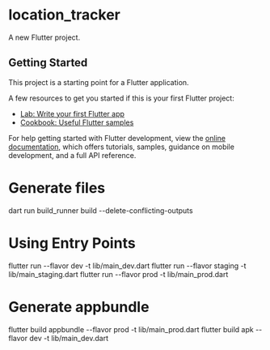 # location_tracker

A new Flutter project.

## Getting Started

This project is a starting point for a Flutter application.

A few resources to get you started if this is your first Flutter project:

- [Lab: Write your first Flutter app](https://docs.flutter.dev/get-started/codelab)
- [Cookbook: Useful Flutter samples](https://docs.flutter.dev/cookbook)

For help getting started with Flutter development, view the
[online documentation](https://docs.flutter.dev/), which offers tutorials,
samples, guidance on mobile development, and a full API reference.

# Generate files

dart run build_runner build --delete-conflicting-outputs

# Using Entry Points 

flutter run --flavor dev -t lib/main_dev.dart
flutter run --flavor staging -t lib/main_staging.dart
flutter run --flavor prod -t lib/main_prod.dart

# Generate appbundle 

flutter build appbundle --flavor prod -t lib/main_prod.dart
flutter build apk --flavor dev -t lib/main_dev.dart


